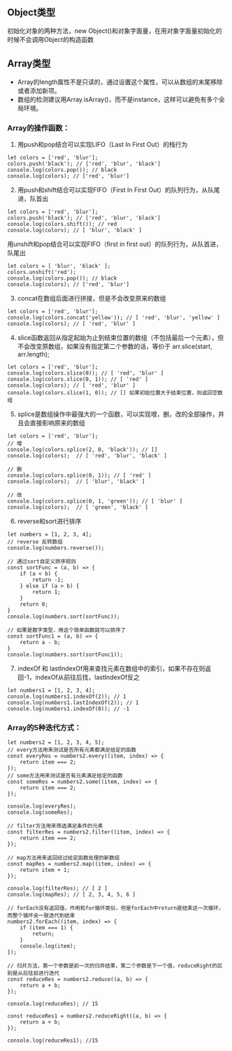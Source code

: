## Object类型

初始化对象的两种方法，new Object()和对象字面量，在用对象字面量初始化的时候不会调用Object的构造函数

## Array类型

* Array的length属性不是只读的，通过设置这个属性，可以从数组的末尾移除或者添加新项。
* 数组的检测建议用Array.isArray()，而不是instance，这样可以避免有多个全局环境。

### Array的操作函数：

1. 用push和pop结合可以实现LIFO（Last In First Out）的栈行为


```
let colors = ['red', 'blur'];
colors.push('black'); // ['red', 'blur', 'black']
console.log(colors.pop()); // black
console.log(colors); // ['red', 'blur']
```

2. 用push和shift结合可以实现FIFO（First In First Out）的队列行为，从队尾进，队首出

```
let colors = ['red', 'blur'];
colors.push('black'); // ['red', 'blur', 'black']
console.log(colors.shift()); // red
console.log(colors); // [ 'blur', 'black' ]
```

用unshift和pop结合可以实现FIFO（first in first out）的队列行为，从队首进，队尾出

```
let colors = [ 'blur', 'black' ];
colors.unshift('red');
console.log(colors.pop()); // black
console.log(colors); // ['red', 'blur']
```


3. concat在数组后面进行拼接，但是不会改变原来的数组

```
let colors = ['red', 'blur'];
console.log(colors.concat('yellow')); // [ 'red', 'blur', 'yellow' ]
console.log(colors); // [ 'red', 'blur' ]
```

4. slice函数返回从指定起始为止到结束位置的数组（不包括最后一个元素），但不会改变原数组，如果没有指定第二个参数的话，等价于 arr.slice(start, arr.length);

```
let colors = ['red', 'blur'];
console.log(colors.slice(0)); // [ 'red', 'blur' ]
console.log(colors.slice(0, 1)); // [ 'red' ]
console.log(colors); // [ 'red', 'blur' ]
console.log(colors.slice(1, 0)); // [] 如果初始位置大于结束位置，则返回空数组
```

5. splice是数组操作中最强大的一个函数，可以实现增，删，改的全部操作，并且会直接影响原来的数组


```
let colors = ['red', 'blur'];
// 增
console.log(colors.splice(2, 0, 'black')); // []
console.log(colors);  // [ 'red', 'blur', 'black' ]

// 删
console.log(colors.splice(0, 1)); // [ 'red' ]
console.log(colors);  // [ 'blur', 'black' ]

// 改
console.log(colors.splice(0, 1, 'green')); // [ 'blur' ]
console.log(colors);  // [ 'green', 'black' ]
```

6. reverse和sort进行排序


```
let numbers = [1, 2, 3, 4];
// reverse 反转数组
console.log(numbers.reverse());

// 通过sort自定义排序规则
const sortFunc = (a, b) => {
    if (a < b) {
        return -1;
    } else if (a > b) {
        return 1;
    }
    return 0;
}
console.log(numbers.sort(sortFunc));

// 如果是数字类型，用这个简单函数就可以排序了
const sortFunc1 = (a, b) => {
    return a - b;
}
console.log(numbers.sort(sortFunc1));
```

7. indexOf 和 lastIndexOf用来查找元素在数组中的索引，如果不存在则返回-1，indexOf从前往后找，lastIndexOf反之

```
let numbers1 = [1, 2, 3, 4];
console.log(numbers1.indexOf(2)); // 1
console.log(numbers1.lastIndexOf(2)); // 1
console.log(numbers1.indexOf(0)); // -1
```

### Array的5种迭代方式：


```
let numbers2 = [1, 2, 3, 4, 5];
// every方法用来测试是否所有元素都满足给定的函数
const everyRes = numbers2.every((item, index) => {
    return item === 2;
});
// some方法用来测试是否有元素满足给定的函数
const someRes = numbers2.some((item, index) => {
    return item === 2;
});

console.log(everyRes);
console.log(someRes);

// filter方法用来筛选满足条件的元素
const filterRes = numbers2.filter((item, index) => {
    return item === 2;
});

// map方法用来返回经过给定函数处理的新数组
const mapRes = numbers2.map((item, index) => {
    return item + 1;
});

console.log(filterRes); // [ 2 ]
console.log(mapRes); // [ 2, 3, 4, 5, 6 ]

// forEach没有返回值，作用和for循环类似，但是forEach中return是结束这一次循环，而整个循环会一致迭代到结束
numbers2.forEach((item, index) => {
    if (item === 1) {
        return;
    }
    console.log(item);
});

// 归并方法，第一个参数是前一次的归并结果，第二个参数是下一个值，reduceRight的区别是从后往前进行迭代
const reduceRes = numbers2.reduce((a, b) => {
    return a + b;
});

console.log(reduceRes); // 15

const reduceRes1 = numbers2.reduceRight((a, b) => {
    return a + b;
});

console.log(reduceRes1); //15
```
